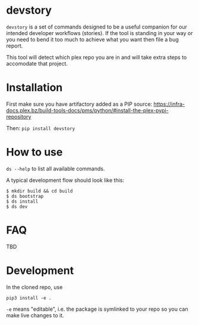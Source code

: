# devstory

`devstory` is a set of commands designed to be a useful companion for our
intended developer workflows (stories). If the tool is standing in your way
or you need to bend it too much to achieve what you want then file a bug report.

This tool will detect which plex repo you are in and will take extra steps
to accomodate that project.

# Installation

First make sure you have artifactory added as a PIP source: https://infra-docs.plex.bz/build-tools-docs/pms/python/#install-the-plex-pypi-repository

Then: `pip install devstory`


# How to use

`ds --help` to list all available commands.

A typical development flow should look like this:

```
$ mkdir build && cd build
$ ds bootstrap
$ ds install
$ ds dev
```

# FAQ

TBD

# Development

In the cloned repo, use

```
pip3 install -e .
```

`-e` means "editable", i.e. the package is symlinked to your repo so you can make
live changes to it.

